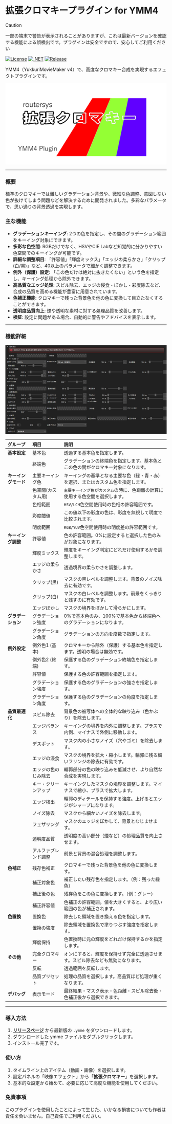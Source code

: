 # 拡張クロマキープラグイン for YMM4
> [!CAUTION]
> 一部の端末で警告が表示されることがありますが、これは最新バージョンを確認する機能による誤検出です。プラグインは安全ですので、安心してご利用ください

[![License](https://img.shields.io/badge/license-MIT-blue.svg)](LICENSE)
[![.NET](https://img.shields.io/badge/.NET-9.0-purple.svg)](#)
[![Release](https://img.shields.io/github/v/release/routersys/YMM4-ExtendedChromakey.svg)](https://github.com/routersys/YMM4-ExtendedChromakey/releases)

YMM4（YukkuriMovieMaker v4）で、高度なクロマキー合成を実現するエフェクトプラグインです。

![chromakey](https://github.com/routersys/YMM4-ExtendedChromakey/blob/main/chromakey.png)

---

### 概要

標準のクロマキーでは難しいグラデーション背景や、微細な色調整、意図しない色が抜けてしまう問題などを解決するために開発されました。多彩なパラメータで、思い通りの背景透過を実現します。

### 主な機能

- **グラデーションキーイング**: 2つの色を指定し、その間のグラデーション範囲をキーイング対象にできます。
- **多彩な色空間**: RGBだけでなく、HSVやCIE Labなど知覚的に分かりやすい色空間でのキーイングが可能です。
- **詳細な調整項目**: 「許容値」「輝度ミックス」「エッジの柔らかさ」「クリップ(白/黒)」など、40以上のパラメータで細かく調整できます。
- **例外（保護）設定**: 「この色だけは絶対に抜きたくない」という色を指定し、キーイング処理から除外できます。
- **高品質なエッジ処理**: スピル除去、エッジの侵食・ぼかし・彩度除去など、合成の品質を高める機能が豊富に用意されています。
- **色補正機能**: クロマキーで残った背景色を他の色に変換して目立たなくすることができます。
- **透明度品質向上**: 煙や透明な素材に対する処理品質を改善します。
- **検証**: 設定に問題がある場合、自動的に警告やアドバイスを表示します。

---

### 機能詳細
![settings](https://github.com/routersys/YMM4-ExtendedChromakey/blob/main/settings.png)

| グループ | 項目 | 説明 |
|:---|:---|:---|
| **基本設定** | 基本色 | 透過する基本色を指定します。 |
| | 終端色 | グラデーションの終端色を指定します。基本色とこの色の間がクロマキー対象になります。 |
| **キーイングモード** | 主要キーイング色 | キーイングの基準となる主要な色（緑・青・赤）を選択、またはカスタム色を指定します。 |
| | 色空間(カスタム用) | `主要キーイング色`が`カスタム`の時に、色距離の計算に使用する色空間を選択します。 |
| | 色相範囲 | `HSV/LCH`色空間使用時の色相の許容範囲です。 |
| | 彩度閾値 | この値以下の彩度の色は、彩度を無視して明度で比較されます。 |
| | 明度範囲 | `RGB/YUV`色空間使用時の明度差の許容範囲です。 |
| **キーイング調整** | 許容値 | 色の許容範囲。0%に設定すると選択した色のみが対象になります。 |
| | 輝度ミックス | 輝度をキーイング判定にどれだけ使用するかを調整します。 |
| | エッジの柔らかさ | 透過境界の柔らかさを調整します。 |
| | クリップ(黒) | マスクの黒レベルを調整します。背景のノイズ除去に有効です。 |
| | クリップ(白) | マスクの白レベルを調整します。前景をくっきりと残すのに有効です。 |
| | エッジぼかし | マスクの境界をぼかして滑らかにします。 |
| **グラデーション** | グラデーション強度 | 0%で基本色のみ、100%で基本色から終端色へのグラデーションになります。 |
| | グラデーション角度 | グラデーションの方向を度数で指定します。 |
| **例外設定** | 例外色1 (基本) | クロマキーから除外（保護）する基本色を指定します。透明の場合は無効です。 |
| | 例外色2 (終端) | 保護する色のグラデーション終端色を指定します。 |
| | 許容値 | 保護する色の許容範囲を指定します。 |
| | グラデーション強度 | 保護する色のグラデーションの強さを指定します。 |
| | グラデーション角度 | 保護する色のグラデーションの角度を指定します。 |
| **品質最適化** | スピル除去 | 背景色の被写体への全体的な映り込み（色かぶり）を除去します。 |
| | エッジバランス | キーイングの境界を内外に調整します。プラスで内側、マイナスで外側に移動します。 |
| | デスポット | マスク内の小さなノイズ（穴やゴミ）を除去します。 |
| | エッジの浸食 | マスクの境界を拡大・縮小します。輪郭に残る細いフリンジの除去に有効です。 |
| | エッジの色のじみ除去 | 輪郭部分の色の映り込みを低減させ、より自然な合成を実現します。 |
| | キー・クリーンアップ | キーイングしたマスクの境界を調整します。マイナスで縮小、プラスで拡大します。 |
| | エッジ検出 | 輪郭のディテールを保持する強度。上げるとエッジがシャープになります。 |
| | ノイズ除去 | マスクから細かいノイズを除去します。 |
| | フェザリング | マスクのエッジをぼかして、背景となじませます。 |
| | 透明度品質 | 透明度の高い部分（煙など）の処理品質を向上させます。 |
| | アルファブレンド調整 | 前景と背景の混合処理を調整します。 |
| **色補正** | 残存色補正 | クロマキーで残った背景色を他の色に変換します。 |
| | 補正対象色 | 補正したい残存色を指定します。（例：残った緑色） |
| | 補正後の色 | 残存色をこの色に変換します。（例：グレー） |
| | 補正許容値 | 色補正の許容範囲。値を大きくすると、より広い範囲の色が補正されます。 |
| **色置換** | 置換色 | 除去した領域を置き換える色を指定します。 |
| | 置換の強度 | 除去領域を置換色で塗りつぶす強度を指定します。 |
| | 輝度保持 | 色置換時に元の輝度をどれだけ保持するかを指定します。 |
| **その他** | 完全クロマキー | オンにすると、輝度を保持せず完全に透過させます。スピル除去なども無効になります。 |
| | 反転 | 透過範囲を反転します。 |
| | 品質プリセット | 処理の品質を選択します。高品質ほど処理が重くなります。 |
| **デバッグ** | 表示モード | 最終結果・マスク表示・色距離・スピル除去後・色補正後から選択できます。 |

---

### 導入方法

1. **[リリースページ](https://github.com/routersys/YMM4-ExtendedChromakey/releases)** から最新版の `.ymme` をダウンロードします。
2. ダウンロードした ymme ファイルをダブルクリックします。
3. インストール完了です。

### 使い方

1. タイムライン上のアイテム（動画・画像）を選択します。
2. 設定パネルの「映像エフェクト」から「**拡張クロマキー**」を選択します。
3. 基本的な設定から始めて、必要に応じて高度な機能を使用してください。

### 免責事項

このプラグインを使用したことによって生じた、いかなる損害についても作者は責任を負いません。自己責任でご利用ください。
